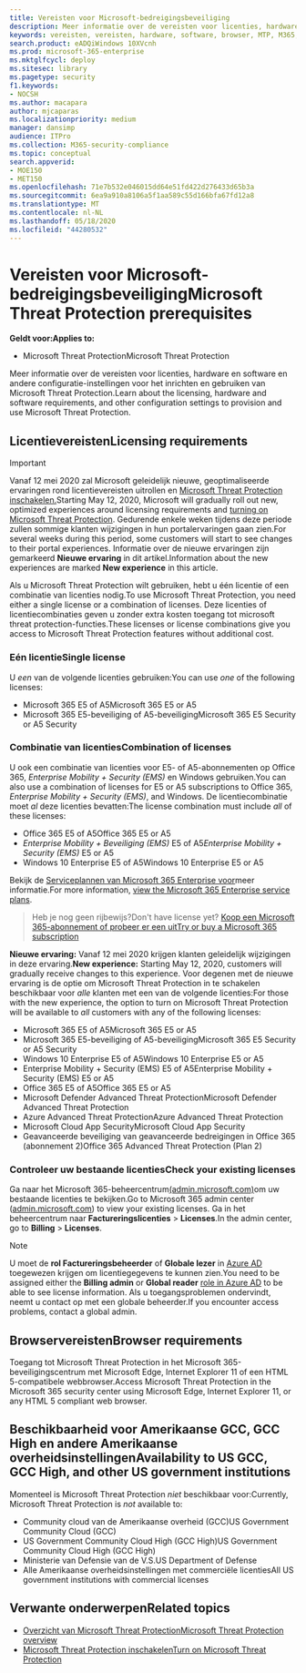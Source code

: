 ```yaml
---
title: Vereisten voor Microsoft-bedreigingsbeveiliging
description: Meer informatie over de vereisten voor licenties, hardware en software en andere configuratie-instellingen voor Microsoft Threat Protection
keywords: vereisten, vereisten, hardware, software, browser, MTP, M365, licentie, E5, A5, EMS, aankoop
search.product: eADQiWindows 10XVcnh
ms.prod: microsoft-365-enterprise
ms.mktglfcycl: deploy
ms.sitesec: library
ms.pagetype: security
f1.keywords:
- NOCSH
ms.author: macapara
author: mjcaparas
ms.localizationpriority: medium
manager: dansimp
audience: ITPro
ms.collection: M365-security-compliance
ms.topic: conceptual
search.appverid:
- MOE150
- MET150
ms.openlocfilehash: 71e7b532e046015dd64e51fd422d276433d65b3a
ms.sourcegitcommit: 6ea9a910a8106a5f1aa589c55d166bfa67fd12a8
ms.translationtype: MT
ms.contentlocale: nl-NL
ms.lasthandoff: 05/18/2020
ms.locfileid: "44280532"
---
```

# <a name="microsoft-threat-protection-prerequisites"></a><span data-ttu-id="7444e-104">Vereisten voor Microsoft-bedreigingsbeveiliging</span><span class="sxs-lookup"><span data-stu-id="7444e-104">Microsoft Threat Protection prerequisites</span></span>

<span data-ttu-id="7444e-105">**Geldt voor:**</span><span class="sxs-lookup"><span data-stu-id="7444e-105">**Applies to:**</span></span>
- <span data-ttu-id="7444e-106">Microsoft Threat Protection</span><span class="sxs-lookup"><span data-stu-id="7444e-106">Microsoft Threat Protection</span></span>

<span data-ttu-id="7444e-107">Meer informatie over de vereisten voor licenties, hardware en software en andere configuratie-instellingen voor het inrichten en gebruiken van Microsoft Threat Protection.</span><span class="sxs-lookup"><span data-stu-id="7444e-107">Learn about the licensing, hardware and software requirements, and other configuration settings to provision and use Microsoft Threat Protection.</span></span>

## <a name="licensing-requirements"></a><span data-ttu-id="7444e-108">Licentievereisten</span><span class="sxs-lookup"><span data-stu-id="7444e-108">Licensing requirements</span></span>

>[!IMPORTANT]
><span data-ttu-id="7444e-109">Vanaf 12 mei 2020 zal Microsoft geleidelijk nieuwe, geoptimaliseerde ervaringen rond licentievereisten uitrollen en [Microsoft Threat Protection inschakelen.](mtp-enable.md)</span><span class="sxs-lookup"><span data-stu-id="7444e-109">Starting May 12, 2020, Microsoft will gradually roll out new, optimized experiences around licensing requirements and [turning on Microsoft Threat Protection](mtp-enable.md).</span></span> <span data-ttu-id="7444e-110">Gedurende enkele weken tijdens deze periode zullen sommige klanten wijzigingen in hun portalervaringen gaan zien.</span><span class="sxs-lookup"><span data-stu-id="7444e-110">For several weeks during this period, some customers will start to see changes to their portal experiences.</span></span> <span data-ttu-id="7444e-111">Informatie over de nieuwe ervaringen zijn gemarkeerd **Nieuwe ervaring** in dit artikel.</span><span class="sxs-lookup"><span data-stu-id="7444e-111">Information about the new experiences are marked **New experience** in this article.</span></span>

<span data-ttu-id="7444e-112">Als u Microsoft Threat Protection wilt gebruiken, hebt u één licentie of een combinatie van licenties nodig.</span><span class="sxs-lookup"><span data-stu-id="7444e-112">To use Microsoft Threat Protection, you need either a single license or a combination of licenses.</span></span> <span data-ttu-id="7444e-113">Deze licenties of licentiecombinaties geven u zonder extra kosten toegang tot microsoft threat protection-functies.</span><span class="sxs-lookup"><span data-stu-id="7444e-113">These licenses or license combinations give you access to Microsoft Threat Protection features without additional cost.</span></span>

### <a name="single-license"></a><span data-ttu-id="7444e-114">Eén licentie</span><span class="sxs-lookup"><span data-stu-id="7444e-114">Single license</span></span>
<span data-ttu-id="7444e-115">U *een* van de volgende licenties gebruiken:</span><span class="sxs-lookup"><span data-stu-id="7444e-115">You can use *one* of the following licenses:</span></span>

- <span data-ttu-id="7444e-116">Microsoft 365 E5 of A5</span><span class="sxs-lookup"><span data-stu-id="7444e-116">Microsoft 365 E5 or A5</span></span>
- <span data-ttu-id="7444e-117">Microsoft 365 E5-beveiliging of A5-beveiliging</span><span class="sxs-lookup"><span data-stu-id="7444e-117">Microsoft 365 E5 Security or A5 Security</span></span>

### <a name="combination-of-licenses"></a><span data-ttu-id="7444e-118">Combinatie van licenties</span><span class="sxs-lookup"><span data-stu-id="7444e-118">Combination of licenses</span></span>
<span data-ttu-id="7444e-119">U ook een combinatie van licenties voor E5- of A5-abonnementen op Office 365, *Enterprise Mobility + Security (EMS)* en Windows gebruiken.</span><span class="sxs-lookup"><span data-stu-id="7444e-119">You can also use a combination of licenses for E5 or A5 subscriptions to Office 365, *Enterprise Mobility + Security (EMS)*, and Windows.</span></span> <span data-ttu-id="7444e-120">De licentiecombinatie moet *al* deze licenties bevatten:</span><span class="sxs-lookup"><span data-stu-id="7444e-120">The license combination must include *all* of these licenses:</span></span>

- <span data-ttu-id="7444e-121">Office 365 E5 of A5</span><span class="sxs-lookup"><span data-stu-id="7444e-121">Office 365 E5 or A5</span></span>
- <span data-ttu-id="7444e-122">*Enterprise Mobility + Beveiliging (EMS)* E5 of A5</span><span class="sxs-lookup"><span data-stu-id="7444e-122">*Enterprise Mobility + Security (EMS)* E5 or A5</span></span>
- <span data-ttu-id="7444e-123">Windows 10 Enterprise E5 of A5</span><span class="sxs-lookup"><span data-stu-id="7444e-123">Windows 10 Enterprise E5 or A5</span></span>

<span data-ttu-id="7444e-124">Bekijk de [Serviceplannen van Microsoft 365 Enterprise voor](https://www.microsoft.com/licensing/product-licensing/microsoft-365-enterprise)meer informatie.</span><span class="sxs-lookup"><span data-stu-id="7444e-124">For more information, [view the Microsoft 365 Enterprise service plans](https://www.microsoft.com/licensing/product-licensing/microsoft-365-enterprise).</span></span>

> <span data-ttu-id="7444e-125">Heb je nog geen rijbewijs?</span><span class="sxs-lookup"><span data-stu-id="7444e-125">Don't have license yet?</span></span> [<span data-ttu-id="7444e-126">Koop een Microsoft 365-abonnement of probeer er een uit</span><span class="sxs-lookup"><span data-stu-id="7444e-126">Try or buy a Microsoft 365 subscription</span></span>](https://docs.microsoft.com/microsoft-365/commerce/try-or-buy-microsoft-365?view=o365-worldwide)


<span data-ttu-id="7444e-127">**Nieuwe ervaring:** Vanaf 12 mei 2020 krijgen klanten geleidelijk wijzigingen in deze ervaring.</span><span class="sxs-lookup"><span data-stu-id="7444e-127">**New experience:** Starting May 12, 2020, customers will gradually receive changes to this experience.</span></span> <span data-ttu-id="7444e-128">Voor degenen met de nieuwe ervaring is de optie om Microsoft Threat Protection in te schakelen beschikbaar voor *alle* klanten met een van de volgende licenties:</span><span class="sxs-lookup"><span data-stu-id="7444e-128">For those with the new experience, the option to turn on Microsoft Threat Protection will be available to *all* customers with any of the following licenses:</span></span>

- <span data-ttu-id="7444e-129">Microsoft 365 E5 of A5</span><span class="sxs-lookup"><span data-stu-id="7444e-129">Microsoft 365 E5 or A5</span></span>
- <span data-ttu-id="7444e-130">Microsoft 365 E5-beveiliging of A5-beveiliging</span><span class="sxs-lookup"><span data-stu-id="7444e-130">Microsoft 365 E5 Security or A5 Security</span></span>
- <span data-ttu-id="7444e-131">Windows 10 Enterprise E5 of A5</span><span class="sxs-lookup"><span data-stu-id="7444e-131">Windows 10 Enterprise E5 or A5</span></span>
- <span data-ttu-id="7444e-132">Enterprise Mobility + Security (EMS) E5 of A5</span><span class="sxs-lookup"><span data-stu-id="7444e-132">Enterprise Mobility + Security (EMS) E5 or A5</span></span> 
- <span data-ttu-id="7444e-133">Office 365 E5 of A5</span><span class="sxs-lookup"><span data-stu-id="7444e-133">Office 365 E5 or A5</span></span>
- <span data-ttu-id="7444e-134">Microsoft Defender Advanced Threat Protection</span><span class="sxs-lookup"><span data-stu-id="7444e-134">Microsoft Defender Advanced Threat Protection</span></span> 
- <span data-ttu-id="7444e-135">Azure Advanced Threat Protection</span><span class="sxs-lookup"><span data-stu-id="7444e-135">Azure Advanced Threat Protection</span></span> 
- <span data-ttu-id="7444e-136">Microsoft Cloud App Security</span><span class="sxs-lookup"><span data-stu-id="7444e-136">Microsoft Cloud App Security</span></span> 
- <span data-ttu-id="7444e-137">Geavanceerde beveiliging van geavanceerde bedreigingen in Office 365 (abonnement 2)</span><span class="sxs-lookup"><span data-stu-id="7444e-137">Office 365 Advanced Threat Protection (Plan 2)</span></span> 

### <a name="check-your-existing--licenses"></a><span data-ttu-id="7444e-138">Controleer uw bestaande licenties</span><span class="sxs-lookup"><span data-stu-id="7444e-138">Check your existing  licenses</span></span>
<span data-ttu-id="7444e-139">Ga naar het Microsoft 365-beheercentrum[(admin.microsoft.com)](https://admin.microsoft.com/)om uw bestaande licenties te bekijken.</span><span class="sxs-lookup"><span data-stu-id="7444e-139">Go to Microsoft 365 admin center ([admin.microsoft.com](https://admin.microsoft.com/)) to view your existing licenses.</span></span> <span data-ttu-id="7444e-140">Ga in het beheercentrum naar **Factureringslicenties**  >  **Licenses**.</span><span class="sxs-lookup"><span data-stu-id="7444e-140">In the admin center, go to **Billing** > **Licenses**.</span></span>

>[!NOTE]
> <span data-ttu-id="7444e-141">U moet de **rol Factureringsbeheerder** of **Globale lezer** in [Azure AD](https://docs.microsoft.com/azure/active-directory/users-groups-roles/directory-assign-admin-roles#available-roles) toegewezen krijgen om licentiegegevens te kunnen zien.</span><span class="sxs-lookup"><span data-stu-id="7444e-141">You need to be assigned either the **Billing admin** or **Global reader** [role in Azure AD](https://docs.microsoft.com/azure/active-directory/users-groups-roles/directory-assign-admin-roles#available-roles) to be able to see license information.</span></span> <span data-ttu-id="7444e-142">Als u toegangsproblemen ondervindt, neemt u contact op met een globale beheerder.</span><span class="sxs-lookup"><span data-stu-id="7444e-142">If you encounter access problems, contact a global admin.</span></span>

## <a name="browser-requirements"></a><span data-ttu-id="7444e-143">Browservereisten</span><span class="sxs-lookup"><span data-stu-id="7444e-143">Browser requirements</span></span>
<span data-ttu-id="7444e-144">Toegang tot Microsoft Threat Protection in het Microsoft 365-beveiligingscentrum met Microsoft Edge, Internet Explorer 11 of een HTML 5-compatibele webbrowser.</span><span class="sxs-lookup"><span data-stu-id="7444e-144">Access Microsoft Threat Protection in the Microsoft 365 security center using Microsoft Edge, Internet Explorer 11, or any HTML 5 compliant web browser.</span></span>

## <a name="availability-to-us-gcc-gcc-high-and-other-us-government-institutions"></a><span data-ttu-id="7444e-145">Beschikbaarheid voor Amerikaanse GCC, GCC High en andere Amerikaanse overheidsinstellingen</span><span class="sxs-lookup"><span data-stu-id="7444e-145">Availability to US GCC, GCC High, and other US government institutions</span></span>
<span data-ttu-id="7444e-146">Momenteel is Microsoft Threat Protection *niet* beschikbaar voor:</span><span class="sxs-lookup"><span data-stu-id="7444e-146">Currently, Microsoft Threat Protection is *not* available to:</span></span>
- <span data-ttu-id="7444e-147">Community cloud van de Amerikaanse overheid (GCC)</span><span class="sxs-lookup"><span data-stu-id="7444e-147">US Government Community Cloud (GCC)</span></span>
- <span data-ttu-id="7444e-148">US Government Community Cloud High (GCC High)</span><span class="sxs-lookup"><span data-stu-id="7444e-148">US Government Community Cloud High (GCC High)</span></span>
- <span data-ttu-id="7444e-149">Ministerie van Defensie van de V.S.</span><span class="sxs-lookup"><span data-stu-id="7444e-149">US Department of Defense</span></span>
- <span data-ttu-id="7444e-150">Alle Amerikaanse overheidsinstellingen met commerciële licenties</span><span class="sxs-lookup"><span data-stu-id="7444e-150">All US government institutions with commercial licenses</span></span>

## <a name="related-topics"></a><span data-ttu-id="7444e-151">Verwante onderwerpen</span><span class="sxs-lookup"><span data-stu-id="7444e-151">Related topics</span></span>
- [<span data-ttu-id="7444e-152">Overzicht van Microsoft Threat Protection</span><span class="sxs-lookup"><span data-stu-id="7444e-152">Microsoft Threat Protection overview</span></span>](microsoft-threat-protection.md)
- [<span data-ttu-id="7444e-153">Microsoft Threat Protection inschakelen</span><span class="sxs-lookup"><span data-stu-id="7444e-153">Turn on Microsoft Threat Protection</span></span>](mtp-enable.md)
